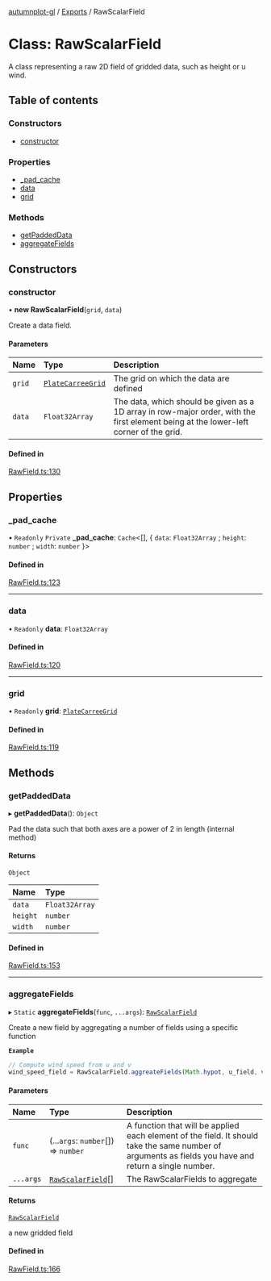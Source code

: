 [autumnplot-gl](../README.md) / [Exports](../modules.md) / RawScalarField

# Class: RawScalarField

A class representing a raw 2D field of gridded data, such as height or u wind.

## Table of contents

### Constructors

- [constructor](RawScalarField.md#constructor)

### Properties

- [\_pad\_cache](RawScalarField.md#_pad_cache)
- [data](RawScalarField.md#data)
- [grid](RawScalarField.md#grid)

### Methods

- [getPaddedData](RawScalarField.md#getpaddeddata)
- [aggregateFields](RawScalarField.md#aggregatefields)

## Constructors

### constructor

• **new RawScalarField**(`grid`, `data`)

Create a data field.

#### Parameters

| Name | Type | Description |
| :------ | :------ | :------ |
| `grid` | [`PlateCarreeGrid`](PlateCarreeGrid.md) | The grid on which the data are defined |
| `data` | `Float32Array` | The data, which should be given as a 1D array in row-major order, with the first element being at the lower-left corner of the grid. |

#### Defined in

[RawField.ts:130](https://github.com/tsupinie/autumnplot-gl/blob/8d93e31/src/RawField.ts#L130)

## Properties

### \_pad\_cache

• `Readonly` `Private` **\_pad\_cache**: `Cache`<[], { `data`: `Float32Array` ; `height`: `number` ; `width`: `number`  }\>

#### Defined in

[RawField.ts:123](https://github.com/tsupinie/autumnplot-gl/blob/8d93e31/src/RawField.ts#L123)

___

### data

• `Readonly` **data**: `Float32Array`

#### Defined in

[RawField.ts:120](https://github.com/tsupinie/autumnplot-gl/blob/8d93e31/src/RawField.ts#L120)

___

### grid

• `Readonly` **grid**: [`PlateCarreeGrid`](PlateCarreeGrid.md)

#### Defined in

[RawField.ts:119](https://github.com/tsupinie/autumnplot-gl/blob/8d93e31/src/RawField.ts#L119)

## Methods

### getPaddedData

▸ **getPaddedData**(): `Object`

Pad the data such that both axes are a power of 2 in length (internal method)

#### Returns

`Object`

| Name | Type |
| :------ | :------ |
| `data` | `Float32Array` |
| `height` | `number` |
| `width` | `number` |

#### Defined in

[RawField.ts:153](https://github.com/tsupinie/autumnplot-gl/blob/8d93e31/src/RawField.ts#L153)

___

### aggregateFields

▸ `Static` **aggregateFields**(`func`, `...args`): [`RawScalarField`](RawScalarField.md)

Create a new field by aggregating a number of fields using a specific function

**`Example`**

```ts
// Compute wind speed from u and v
wind_speed_field = RawScalarField.aggreateFields(Math.hypot, u_field, v_field);
```

#### Parameters

| Name | Type | Description |
| :------ | :------ | :------ |
| `func` | (...`args`: `number`[]) => `number` | A function that will be applied each element of the field. It should take the same number of arguments as fields you have and return a single number. |
| `...args` | [`RawScalarField`](RawScalarField.md)[] | The RawScalarFields to aggregate |

#### Returns

[`RawScalarField`](RawScalarField.md)

a new gridded field

#### Defined in

[RawField.ts:166](https://github.com/tsupinie/autumnplot-gl/blob/8d93e31/src/RawField.ts#L166)
